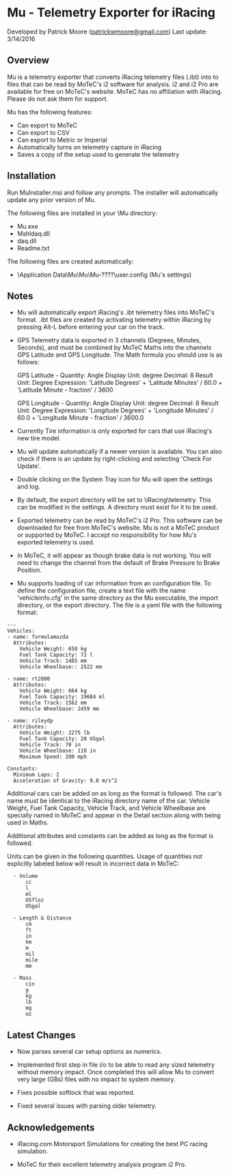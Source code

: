 # Mu - Telemetry Exporter for iRacing
Developed by Patrick Moore (patrickwmoore@gmail.com)
Last update: 3/14/2016


Overview
------------------------------------------------------------------------------
Mu is a telemetry exporter that converts iRacing telemetry files (.ibt) into
to files that can be read by MoTeC's i2 software for analysis. i2 and i2 Pro
are available for free on MoTeC's website. MoTeC has no affiliation with
iRacing. Please do not ask them for support.

Mu has the following features:
 - Can export to MoTeC
 - Can export to CSV
 - Can export to Metric or Imperial
 - Automatically turns on telemetry capture in iRacing
 - Saves a copy of the setup used to generate the telemetry


Installation
------------------------------------------------------------------------------
Run MuInstaller.msi and follow any prompts. The installer will automatically
update any prior version of Mu.

The following files are installed in your <Program Files>\Mu directory:
 - Mu.exe
 - Mshldaq.dll
 - daq.dll
 - Readme.txt 
 
The following files are created automatically:
 - <Local Settings>\Application Data\Mu\Mu\Mu-????\user.config (Mu's settings)


Notes
------------------------------------------------------------------------------
- Mu will automatically export iRacing's .ibt telemetry files into MoTeC's
  format.  .ibt files are created by activating telemetry within iRacing by
  pressing Alt-L before entering your car on the track.

- GPS Telemetry data is exported in 3 channels (Degrees, Minutes, Seconds), 
  and must be combined by MoTeC Maths into the channels GPS Latitude and 
  GPS Longitude.  The Math formula you should use is as follows:

  GPS Latitude - Quantity: Angle  Display Unit: degree  Decimal: 8 
                 Result Unit: Degree
				 Expression: 'Latitude Degrees' + 'Latitude Minutes' / 60.0 
				             + 'Latitude Minute - fraction' / 3600
  
  GPS Longitude - Quantity: Angle  Display Unit: degree  Decimal: 8 
                  Result Unit: Degree
			      Expression: 'Longitude Degrees' + 'Longitude Minutes' / 60.0 
				  + 'Longitude Minute - fraction' / 3600.0

- Currently Tire information is only exported for cars that use iRacing's new
  tire model. 
  
- Mu will update automatically if a newer version is available. You can also
  check if there is an update by right-clicking and selecting 'Check For 
  Update'.
  
- Double clicking on the System Tray icon for Mu will open the settings and
  log.
  
- By default, the export directory will be set to 
  <My Documents>\iRacing\telemetry.  This can be modified in the settings.  A
  directory must exist for it to be used.
  
- Exported telemetry can be read by MoTeC's i2 Pro.  This software can be
  downloaded for free from MoTeC's website.  Mu is not a MoTeC product or
  supported by MoTeC.  I accept no responsibility for how Mu's exported
  telemetry is used.
  
- In MoTeC, it will appear as though brake data is not working.  You will need 
  to change the channel from the default of Brake Pressure to Brake Position.
  
- Mu supports loading of car information from an configuration file.  To
  define the configuration file, create a text file with the name 
  'vehicleinfo.cfg' in the same directory as the Mu executable, the import 
  directory, or the export directory.  The file is a yaml file with the 
  following format:

```
---
Vehicles:
- name: formulamazda
  Attributes:
    Vehicle Weight: 650 kg
    Fuel Tank Capacity: 72 l
    Vehicle Track: 1485 mm
    Vehicle Wheelbase:: 2522 mm

- name: rt2000
  Attributes:
    Vehicle Weight: 664 kg
    Fuel Tank Capacity: 19684 ml
    Vehicle Track: 1562 mm
    Vehicle Wheelbase: 2459 mm

- name: rileydp
  Attributes:
    Vehicle Weight: 2275 lb
    Fuel Tank Capacity: 20 USgal
    Vehicle Track: 78 in
    Vehicle Wheelbase: 110 in
    Maximum Speed: 200 mph

Constants:
  Minimum Laps: 2
  Acceleration of Gravity: 9.8 m/s^2
```


  Additional cars can be added on as long as the format is followed.  The car's
  name must be identical to the iRacing directory name of the car.  Vehicle
  Weight, Fuel Tank Capacity, Vehicle Track, and Vehicle Wheelbase are
  specially named in MoTeC and appear in the Detail section along with being
  used in Maths.
  
  Additional attributes and constants can be added as long as the format is
  followed.
  
  Units can be given in the following quantities. Usage of quantities not 
  explicitly labeled below will result in incorrect data in MoTeC:

```
  - Volume
	  cc
	  l
	  ml
	  USfloz
	  USgal
	  
  - Length & Distance
      cm
      ft
      in
      km
      m
      mil
      mile
      mm
      
  - Mass
      cin
      g
      kg
      lb
      mg
      oz
```
  
Latest Changes
------------------------------------------------------------------------------

 - Now parses several car setup options as numerics.

 - Implemented first step in file i/o to be able to read any sized telemetry 
   without memory impact. Once completed this will allow Mu to convert very
   large (GBs) files with no impact to system memory.
   
 - Fixes possible softlock that was reported.

 - Fixed several issues with parsing older telemetry.


    

Acknowledgements
------------------------------------------------------------------------------
- iRacing.com Motorsport Simulations for creating the best PC racing
  simulation.
  
- MoTeC for their excellent telemetry analysis program i2 Pro.
